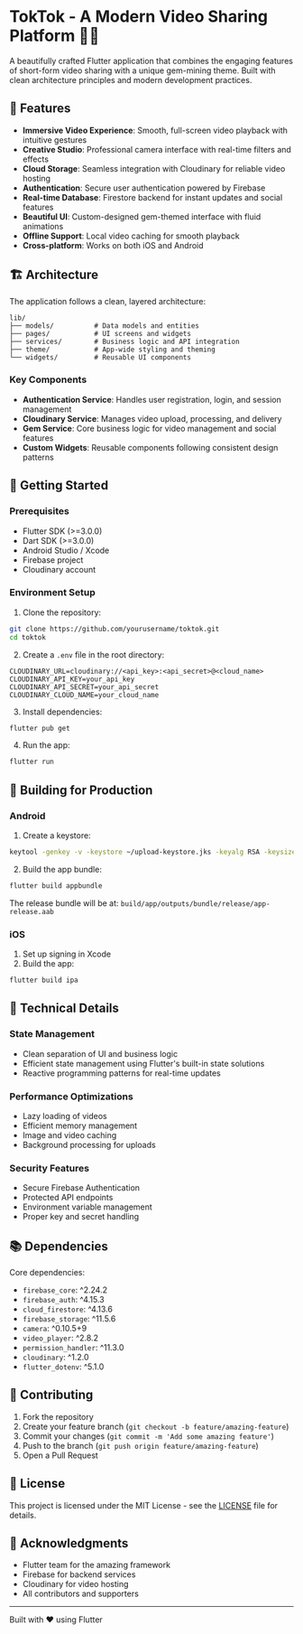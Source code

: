 # TokTok - A Modern Video Sharing Platform 🎥✨

A beautifully crafted Flutter application that combines the engaging features of short-form video sharing with a unique gem-mining theme. Built with clean architecture principles and modern development practices.

## 🌟 Features

- **Immersive Video Experience**: Smooth, full-screen video playback with intuitive gestures
- **Creative Studio**: Professional camera interface with real-time filters and effects
- **Cloud Storage**: Seamless integration with Cloudinary for reliable video hosting
- **Authentication**: Secure user authentication powered by Firebase
- **Real-time Database**: Firestore backend for instant updates and social features
- **Beautiful UI**: Custom-designed gem-themed interface with fluid animations
- **Offline Support**: Local video caching for smooth playback
- **Cross-platform**: Works on both iOS and Android

## 🏗️ Architecture

The application follows a clean, layered architecture:

```
lib/
├── models/          # Data models and entities
├── pages/           # UI screens and widgets
├── services/        # Business logic and API integration
├── theme/           # App-wide styling and theming
└── widgets/         # Reusable UI components
```

### Key Components

- **Authentication Service**: Handles user registration, login, and session management
- **Cloudinary Service**: Manages video upload, processing, and delivery
- **Gem Service**: Core business logic for video management and social features
- **Custom Widgets**: Reusable components following consistent design patterns

## 🚀 Getting Started

### Prerequisites

- Flutter SDK (>=3.0.0)
- Dart SDK (>=3.0.0)
- Android Studio / Xcode
- Firebase project
- Cloudinary account

### Environment Setup

1. Clone the repository:
```bash
git clone https://github.com/yourusername/toktok.git
cd toktok
```

2. Create a `.env` file in the root directory:
```
CLOUDINARY_URL=cloudinary://<api_key>:<api_secret>@<cloud_name>
CLOUDINARY_API_KEY=your_api_key
CLOUDINARY_API_SECRET=your_api_secret
CLOUDINARY_CLOUD_NAME=your_cloud_name
```

3. Install dependencies:
```bash
flutter pub get
```

4. Run the app:
```bash
flutter run
```

## 📱 Building for Production

### Android

1. Create a keystore:
```bash
keytool -genkey -v -keystore ~/upload-keystore.jks -keyalg RSA -keysize 2048 -validity 10000 -alias upload
```

2. Build the app bundle:
```bash
flutter build appbundle
```

The release bundle will be at: `build/app/outputs/bundle/release/app-release.aab`

### iOS

1. Set up signing in Xcode
2. Build the app:
```bash
flutter build ipa
```

## 🔧 Technical Details

### State Management
- Clean separation of UI and business logic
- Efficient state management using Flutter's built-in state solutions
- Reactive programming patterns for real-time updates

### Performance Optimizations
- Lazy loading of videos
- Efficient memory management
- Image and video caching
- Background processing for uploads

### Security Features
- Secure Firebase Authentication
- Protected API endpoints
- Environment variable management
- Proper key and secret handling

## 📚 Dependencies

Core dependencies:
- `firebase_core`: ^2.24.2
- `firebase_auth`: ^4.15.3
- `cloud_firestore`: ^4.13.6
- `firebase_storage`: ^11.5.6
- `camera`: ^0.10.5+9
- `video_player`: ^2.8.2
- `permission_handler`: ^11.3.0
- `cloudinary`: ^1.2.0
- `flutter_dotenv`: ^5.1.0

## 🤝 Contributing

1. Fork the repository
2. Create your feature branch (`git checkout -b feature/amazing-feature`)
3. Commit your changes (`git commit -m 'Add some amazing feature'`)
4. Push to the branch (`git push origin feature/amazing-feature`)
5. Open a Pull Request

## 📄 License

This project is licensed under the MIT License - see the [LICENSE](LICENSE) file for details.

## 🙏 Acknowledgments

- Flutter team for the amazing framework
- Firebase for backend services
- Cloudinary for video hosting
- All contributors and supporters

---

Built with ❤️ using Flutter
